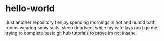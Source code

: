 # hello-world
Just another repository
I enjoy spending mornings in hot and humid bath rooms wearing snow suits, sleep deprived, whi;e my wife lays next go me, trying to complete basic git hub tutorials to prove im not insane.
